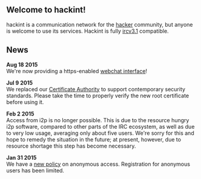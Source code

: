 ## Welcome to hackint!

hackint is a communication network for the [hacker](https://en.wikipedia.org/wiki/Hacker_culture) community, but anyone is welcome to use its services. Hackint is fully [ircv3.1](http://ircv3.net/irc/#ircv31) compatible.

## News

**Aug 18 2015**  
We're now providing a https-enabled [webchat interface](/webchat)!


**Jul 9 2015**  
We replaced our [Certificate Authority](/ca) to support contemporary security standards. Please take the time to properly verify the new root certificate before using it.


**Feb 2 2015**  
Access from i2p is no longer possible. This is due to the resource hungry i2p software, compared to other parts of the IRC ecosystem, as well as due to very low usage, averaging only about five users.
We're sorry for this and hope to remedy the situation in the future; at present, however, due to resource shortage this step has become necessary.

**Jan 31 2015**  
We have a [new policy](ihashcash.html) on anonymous access. Registration for anonymous users has been limited.
